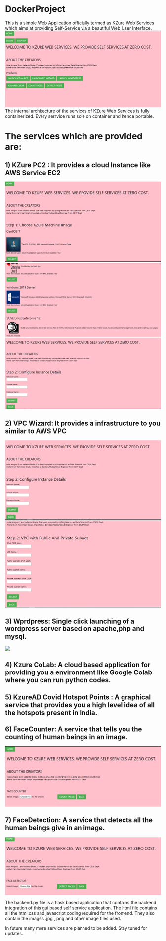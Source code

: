 # DockerProject
This is a simple Web Application officially termed as KZure Web Services which aims at providing Self-Service via a beautiful Web User Interface.
![HOME](output/home.png)
The internal architecture of the services of KZure Web Services is fully containerized. Every serrvice runs sole on container and hence portable.
# The services which are provided are:
## 1) KZure PC2 : It provides a cloud Instance like AWS Service EC2
  ![](output/instance1.png)
  ![](output/instance3.png)
  ![](output/instance2.png)
## 2) VPC Wizard: It provides a infrastructure to you similar to AWS VPC</h2>
  ![](output/vpc1.png)
  ![](output/vpc2.png)
## 3) Wprdpress: Single click launching of a wordpress server based on apache,php and mysql.</h2>
  ![](output/wordpress.png)
## 4) Kzure CoLab: A cloud based application for providing you a environment like Google Colab where you can run python codes.
## 5) KzureAD Covid Hotspot Points : A graphical service that provides you a high level idea of all the hotspots present in India.
## 6) FaceCounter: A service that tells you the counting of human beings in an image.
  ![](output/count.png)
## 7) FaceDetection: A service that detects all the human beings give in an image.
  ![](output/detection.png)
 

 The backend.py file is a flask based application that contains the backend integration of this gui based self service application. 
 The html file contains all the html,css and javascript coding required for the frontend. They also contain the images .jpg , png and other image files used.

 In future many more services are planned to be added. Stay tuned for updates.



